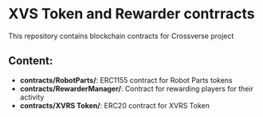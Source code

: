 # XVS Token and Rewarder contrracts
This repository contains blockchain contracts for Crossverse project

## Content:
- **contracts/RobotParts/**: ERC1155 contract for Robot Parts tokens
- **contracts/RewarderManager/**: Contract for rewarding players for their activity
- **contracts/XVRS Token/**: ERC20 contract for XVRS Token

